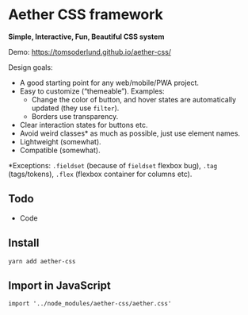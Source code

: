 # Aether CSS framework

**Simple, Interactive, Fun, Beautiful CSS system**

Demo: https://tomsoderlund.github.io/aether-css/

Design goals:

- A good starting point for any web/mobile/PWA project.
- Easy to customize (“themeable”). Examples:
  - Change the color of button, and hover states are automatically updated (they use `filter`).
  - Borders use transparency.
- Clear interaction states for buttons etc.
- Avoid weird classes* as much as possible, just use element names.
- Lightweight (somewhat).
- Compatible (somewhat).

*Exceptions: `.fieldset` (because of `fieldset` flexbox bug), `.tag` (tags/tokens), `.flex` (flexbox container for columns etc).


## Todo

- Code


## Install

    yarn add aether-css


## Import in JavaScript

    import '../node_modules/aether-css/aether.css'

